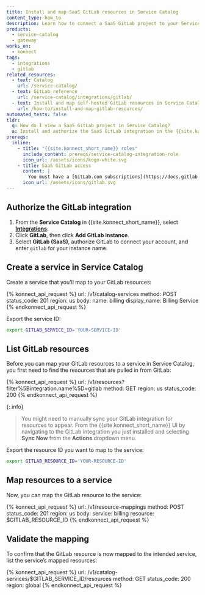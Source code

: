 ```yaml
---
title: Install and map SaaS GitLab resources in Service Catalog
content_type: how_to
description: Learn how to connect a SaaS GitLab project to your Service Catalog service in {{site.konnect_short_name}}.
products:
  - service-catalog
  - gateway
works_on:
  - konnect
tags:
  - integrations
  - gitlab
related_resources:
  - text: Catalog
    url: /service-catalog/
  - text: GitLab reference
    url: /service-catalog/integrations/gitlab/
  - text: Install and map self-hosted GitLab resources in Service Catalog
    url: /how-to/install-and-map-gitlab-resources/
automated_tests: false
tldr:
  q: How do I view a SaaS GitLab project in Service Catalog?
  a: Install and authorize the SaaS GitLab integration in the {{site.konnect_short_name}} UI. Create a Service Catalog service and associate it with your GitLab project to display metadata and enable event tracking.
prereqs:
  inline:
    - title: "{{site.konnect_short_name}} roles"
      include_content: prereqs/service-catalog-integration-role
      icon_url: /assets/icons/kogo-white.svg
    - title: SaaS GitLab access
      content: |
        You must have a [GitLab.com subscriptions](https://docs.gitlab.com/ee/subscriptions/gitlab_com/) and the **Owner** role in the GitLab group to authorize the integration. You need a project in GitLab that you want to pull in to {{site.konnect_short_name}}.
      icon_url: /assets/icons/gitlab.svg
---
```


## Authorize the GitLab integration

1. From the **Service Catalog** in {{site.konnect_short_name}}, select **[Integrations](https://cloud.konghq.com/us/service-catalog/integrations)**.
2. Click **GitLab**, then click **Add GitLab instance**.
3. Select **GitLab (SaaS)**, authorize GitLab to connect your account, and enter `gitlab` for your instance name.

## Create a service in Service Catalog

Create a service that you'll map to your GitLab resources:

<!--vale off-->
{% konnect_api_request %}
url: /v1/catalog-services
method: POST
status_code: 201
region: us
body:
  name: billing
  display_name: Billing Service
{% endkonnect_api_request %}
<!--vale on-->

Export the service ID:

```sh
export GITLAB_SERVICE_ID='YOUR-SERVICE-ID'
```

## List GitLab resources

Before you can map your GitLab resources to a service in Service Catalog, you first need to find the resources that are pulled in from GitLab:

<!--vale off-->
{% konnect_api_request %}
url: /v1/resources?filter%5Bintegration.name%5D=gitlab
method: GET
region: us
status_code: 200
{% endkonnect_api_request %}
<!--vale on-->

{:.info}
> You might need to manually sync your GitLab integration for resources to appear. From the {{site.konnect_short_name}} UI by navigating to the GitLab integration you just installed and selecting **Sync Now** from the **Actions** dropdown menu.

Export the resource ID you want to map to the service:

```sh
export GITLAB_RESOURCE_ID='YOUR-RESOURCE-ID'
```

## Map resources to a service

Now, you can map the GitLab resource to the service:

<!--vale off-->
{% konnect_api_request %}
url: /v1/resource-mappings
method: POST
status_code: 201
region: us
body:
  service: billing
  resource: $GITLAB_RESOURCE_ID
{% endkonnect_api_request %}
<!--vale on-->


## Validate the mapping

To confirm that the GitLab resource is now mapped to the intended service, list the service’s mapped resources:

<!--vale off-->
{% konnect_api_request %}
url: /v1/catalog-services/$GITLAB_SERVICE_ID/resources
method: GET
status_code: 200
region: global
{% endkonnect_api_request %}
<!--vale on-->
